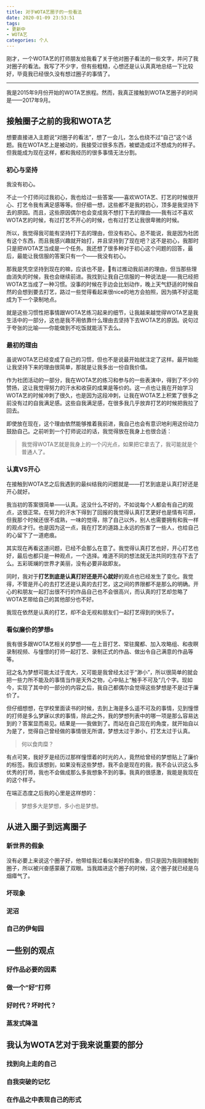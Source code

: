 ```yaml
---
title: 对于WOTA艺圈子的一些看法
date: 2020-01-09 23:53:51
tags:
- 更新中
- WOTA艺
categories: 个人
---
```


刚才，一个WOTA艺的打师朋友给我看了关于他对圈子看法的一些文字，并问了我对圈子的看法。我写了不少字，但有些粗糙，心想还是认认真真地总结一下比较好，毕竟我已经很久没有想过圈子的事情了。

<!-- more -->

---

我是2015年9月份开始的WOTA艺旅程。然而，我真正接触到WOTA艺圈子的时间是——2017年9月。

## 接触圈子之前的我和WOTA艺

想要直接进入主题说“对圈子的看法”，想了一会儿，怎么也绕不过“自己”这个话题。我在WOTA艺上是被动的，我接受过很多东西，被塑造成过不想成为的样子。但我能成为现在这样，都和我经历的很多事情无法分割。

### 初心与坚持

我没有初心。

不止一个打师问过我初心，我也给过一些答案——喜欢WOTA艺、打艺的时候很开心、打艺令我有满足感等等。但仔细一想，这些都不是我的初心，顶多是我坚持下去的原因。而且，这些原因偶尔也会变成我不想打下去的理由——我有过不喜欢WOTA艺的时候，有过打艺不开心的时候，也有过打艺让我很卑微的时候。

所以，我觉得我可能有坚持打下去的理由，但没有初心。总不能说，我是因为社团有这个东西，而且我感兴趣就开始打，并且坚持到了现在吧？这不是初心，我那时只是把WOTA艺当成是一个任务。我还想了很多种对于初心这个问题的回答，最后，最能让我信服的答案只有一个——我没有初心。

那我是凭空坚持到现在的嘛，应该也不是，有过推动我前进的理由，但当那些理由消失的时候，我也会继续前进。我找到让我自己信服的一种说法是——我已经把WOTA艺当成了一种习惯。没事的时候在手边会比划动作，晚上天气舒适的时候自然的会想到要去打艺，路过一些觉得看起来很nice的地方会拍照，因为搞不好这能成为下一个录制地点。

就是这些习惯性把事情跟WOTA艺练习起来的细节，让我越来越觉得WOTA艺是我生活中的一部分，这也是我不用依靠什么理由去坚持下去WOTA艺的原因。说句过于夸张的比喻——你能做到不吃饭就能活下去么。

### 最初的理由

虽说WOTA艺已经变成了自己的习惯，但也不是说最开始就注定了这样。最开始能让我坚持下来的理由很简单，那就是让我多出一份自我价值。

作为社团活动的一部分，我在WOTA艺的练习和参与的一些表演中，得到了不少的赞扬，这让我觉得努力的汗水和收获的成果是等价的。这一点也让我在开始学习WOTA艺的时候冲刺了很久，也是因为这段冲刺，让我在WOTA艺上积累了很多之前没有过的自我满足感。这些自我满足感，在很多我几乎放弃打艺的时候把我拉了回去。

即使放在现在，这个理由依然能够推着我前进，我自己也会有意识地利用这份动力鼓励自己。之前听到一个打师说过的话，我觉得放在我身上也很合适：

> 我觉得WOTA艺就是我身上的一个闪光点，如果把它拿去了，我可能就是个普通人了。

### 认真VS开心

在接触到WOTA艺之后我遇到的最纠结我的问题就是——打艺到底是认真打好还是开心就好。

我当初的答案很简单——认真。这没什么不好的，不如说每个人都会有自己的观点，这很正常。在努力的汗水下得到了回报的我觉得认真打艺更好也是情有可原，但我那个时候还很不成熟，一味的觉得，除了自己以外，别人也需要拥有和我一样的观点才行。也是因为这一点，我在打艺的道路上永远的伤害了一些人，也给自己的心留下了一道疤痕。

其实现在再看这道问题，已经不会那么在意了。我觉得认真打艺也好，开心打艺也好，最后也都只是一种观点，一个选择。难道不同的想法就无法共同的生存下去了么。五彩斑斓的世界才美丽，没有必要非敌即友。

同时，我对于**打艺到底是认真打好还是开心就好**的观点也已经发生了变化。我觉得，不管是开心的去打艺还是认真的去打艺，这之间的界限都不是那么的明确。开心的和朋友一起打出很不行的作品自己也不会很高兴，而认真的打艺却忽略了WOTA艺带给自己的其他部分也不好。

我现在依然是认真的打艺，却不会无视和朋友们一起打艺得到的快乐了。

### 看似廉价的梦想s

我有很多跟WOTA艺相关的梦想——在上音打艺、常驻魔都、加入攻略组、和夜瞑录制视频、与憧憬的打师一起打艺、录制正式的作品、做出令自己满意的作品等等。

冠之名为梦想可能太过于庞大，又可能是我曾经太过于“渺小”，所以很简单的就会把一些力所不能及的事情当作是天外之物，心中贴上“触手不可及”几个字。现如今，实现了其中的一部分的内容之后，我自己都偶尔会觉得这些梦想是不是过于廉价了。

但仔细想想，在学校里面读书的时候，去到上海是多么遥不可及的事情，见到憧憬的打师是多么梦寐以求的事情，除此之外，我的梦想列表中的哪一项是那么容易达到的？答案显而易见。结果是——我做到了。而站在自己现在的角度，就开始自以为是了，觉得自己曾经做的事情很无所谓，梦想太过于渺小，打艺太过于认真。

> 何以食肉糜？

有点可笑，我好歹是经历过那样憧憬着的时光的人，竟然给曾经的梦想贴上了廉价的标签。我应该想到，如果没有这些梦想，我不会是现在的我，我不会认识这么多优秀的打师，我也不会做成那么多我想象不到的事。我真的很感激，我能是我现在的这个样子。

在端正态度之后我的心里是这样想的：

> 梦想多大是梦想，多小也是梦想。

## 从进入圈子到远离圈子

### 新世界的假象

没有必要上来说这个圈子好，他带给我过看似美好的假象，但只是因为我刚接触到圈子，所以被兴奋感蒙蔽了双眼。当我踏进这个圈子的时候，这个圈子就已经是乌烟瘴气了。

### 坏现象

### 泥沼

### 自己的伊甸园

<!-- 一个星期没打艺，练习了多少遍。 -->

## 一些别的观点

### 好作品必要的因素

### 做一个“好”打师

### 好时代？坏时代？

### 蒸发式降温

## 我认为WOTA艺对于我来说重要的部分

### 找到向上走的自己

<!-- ### 优秀的打师 -->

<!-- ### 超越我常识的常识 -->

### 自我突破的记忆

### 在作品之中表现自己的形式